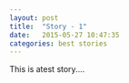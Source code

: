 ```yaml
---
layout: post
title:  "Story - 1"
date:   2015-05-27 10:47:35
categories: best stories
---
```


This is atest story....